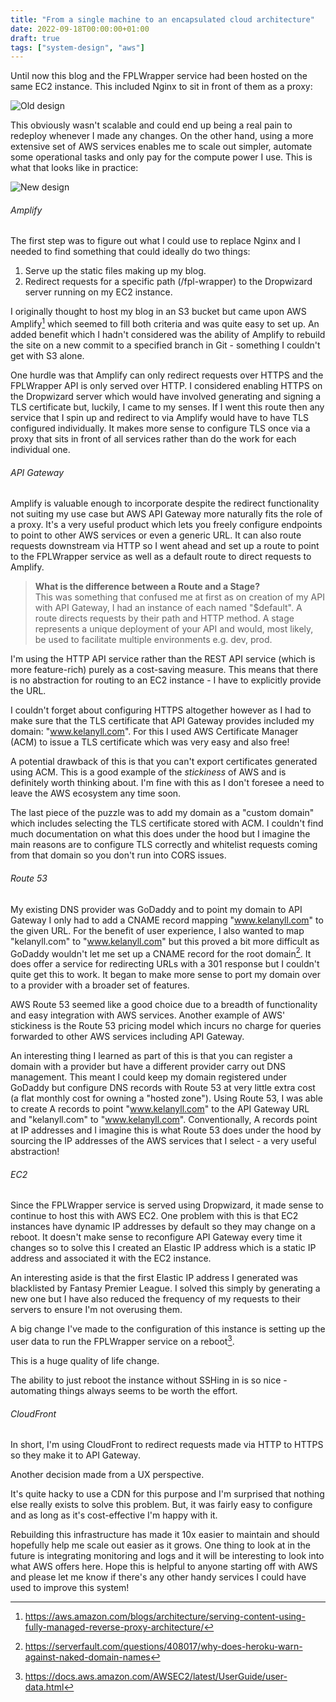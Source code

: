 ```yaml
---
title: "From a single machine to an encapsulated cloud architecture"
date: 2022-09-18T00:00:00+01:00
draft: true
tags: ["system-design", "aws"]
---
```

Until now this blog and the FPLWrapper service had been hosted on the same EC2 instance. This included Nginx to sit in front of them as a proxy:

![Old design](/blog-original.drawio.png#c)

This obviously wasn't scalable and could end up being a real pain to redeploy whenever I made any changes. On the other hand, using a more extensive set of AWS services enables me to scale out simpler, automate some operational tasks and only pay for the compute power I use. This is what that looks like in practice:

![New design](/blog-new.drawio.png#c)

###### Amplify
The first step was to figure out what I could use to replace Nginx and I needed to find something that could ideally do two things:
1. Serve up the static files making up my blog.
2. Redirect requests for a specific path (/fpl-wrapper) to the Dropwizard server running on my EC2 instance.

I originally thought to host my blog in an S3 bucket but came upon AWS Amplify[^1] which seemed to fill both criteria and was quite easy to set up. An added benefit which I hadn't considered was the ability of Amplify to rebuild the site on a new commit to a specified branch in Git - something I couldn't get with S3 alone.

One hurdle was that Amplify can only redirect requests over HTTPS and the FPLWrapper API is only served over HTTP. I considered enabling HTTPS on the Dropwizard server which would have involved generating and signing a TLS certificate but, luckily, I came to my senses. If I went this route then any service that I spin up and redirect to via Amplify would have to have TLS configured individually. It makes more sense to configure TLS once via a proxy that sits in front of all services rather than do the work for each individual one.

###### API Gateway
Amplify is valuable enough to incorporate despite the redirect functionality not suiting my use case but AWS API Gateway more naturally fits the role of a proxy. It's a very useful product which lets you freely configure endpoints to point to other AWS services or even a generic URL. It can also route requests downstream via HTTP so I went ahead and set up a route to point to the FPLWrapper service as well as a default route to direct requests to Amplify.

> **What is the difference between a Route and a Stage?**\
> This was something that confused me at first as on creation of my API with API Gateway, I had an instance of each named "$default". A route directs requests by their path and HTTP method. A stage represents a unique deployment of your API and would, most likely, be used to facilitate multiple environments e.g. dev, prod.

I'm using the HTTP API service rather than the REST API service (which is more feature-rich) purely as a cost-saving measure. This means that there is no abstraction for routing to an EC2 instance - I have to explicitly provide the URL.

I couldn't forget about configuring HTTPS altogether however as I had to make sure that the TLS certificate that API Gateway provides included my domain: "www.kelanyll.com". For this I used AWS Certificate Manager (ACM) to issue a TLS certificate which was very easy and also free!

A potential drawback of this is that you can't export certificates generated using ACM. This is a good example of the *stickiness* of AWS and is definitely worth thinking about. I'm fine with this as I don't foresee a need to leave the AWS ecosystem any time soon.

The last piece of the puzzle was to add my domain as a "custom domain" which includes selecting the TLS certificate stored with ACM. I couldn't find much documentation on what this does under the hood but I imagine the main reasons are to configure TLS correctly and whitelist requests coming from that domain so you don't run into CORS issues.

###### Route 53
My existing DNS provider was GoDaddy and to point my domain to API Gateway I only had to add a CNAME record mapping "www.kelanyll.com" to the given URL. For the benefit of user experience, I also wanted to map "kelanyll.com" to "www.kelanyll.com" but this proved a bit more difficult as GoDaddy wouldn't let me set up a CNAME record for the root domain[^2]. It does offer a service for redirecting URLs with a 301 response but I couldn't quite get this to work. It began to make more sense to port my domain over to a provider with a broader set of features. 

AWS Route 53 seemed like a good choice due to a breadth of functionality and easy integration with AWS services. Another example of AWS' stickiness is the Route 53 pricing model which incurs no charge for queries forwarded to other AWS services including API Gateway. 

An interesting thing I learned as part of this is that you can register a domain with a provider but have a different provider carry out DNS management. This meant I could keep my domain registered under GoDaddy but configure DNS records with Route 53 at very little extra cost (a flat monthly cost for owning a "hosted zone"). Using Route 53, I was able to create A records to point "www.kelanyll.com" to the API Gateway URL and "kelanyll.com" to "www.kelanyll.com". Conventionally, A records point at IP addresses and I imagine this is what Route 53 does under the hood by sourcing the IP addresses of the AWS services that I select - a very useful abstraction!

###### EC2
Since the FPLWrapper service is served using Dropwizard, it made sense to continue to host this with AWS EC2. One problem with this is that EC2 instances have dynamic IP addresses by default so they may change on a reboot. It doesn't make sense to reconfigure API Gateway every time it changes so to solve this I created an Elastic IP address which is a static IP address and associated it with the EC2 instance.

An interesting aside is that the first Elastic IP address I generated was blacklisted by Fantasy Premier League. I solved this simply by generating a new one but I have also reduced the frequency of my requests to their servers to ensure I'm not overusing them.

A big change I've made to the configuration of this instance is setting up the user data to run the FPLWrapper service on a reboot[^3].

This is a huge quality of life change.

The ability to just reboot the instance without SSHing in is so nice - automating things always seems to be worth the effort.

###### CloudFront
In short, I'm using CloudFront to redirect requests made via HTTP to HTTPS so they make it to API Gateway. 

Another decision made from a UX perspective. 

It's quite hacky to use a CDN for this purpose and I'm surprised that nothing else really exists to solve this problem. But, it was fairly easy to configure and as long as it's cost-effective I'm happy with it.

Rebuilding this infrastructure has made it 10x easier to maintain and should hopefully help me scale out easier as it grows. One thing to look at in the future is integrating monitoring and logs and it will be interesting to look into what AWS offers here. Hope this is helpful to anyone starting off with AWS and please let me know if there's any other handy services I could have used to improve this system!

[^1]: https://aws.amazon.com/blogs/architecture/serving-content-using-fully-managed-reverse-proxy-architecture/
[^2]: https://serverfault.com/questions/408017/why-does-heroku-warn-against-naked-domain-names
[^3]: https://docs.aws.amazon.com/AWSEC2/latest/UserGuide/user-data.html
